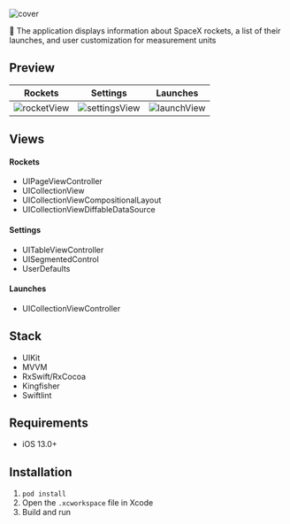![cover](https://github.com/bbetsey/SpaceXApp/assets/70851552/bf8c08e7-49cb-46a8-820f-fd9650b338bf)

📱 The application displays information about SpaceX rockets, a list of their launches, and user customization for measurement units

## Preview
| Rockets | Settings | Launches |
:---:|:---:|:---:
![rocketView](https://github.com/bbetsey/SpaceXApp/assets/70851552/075d85bc-6271-4774-a61a-f2a05cddf017) | ![settingsView](https://github.com/bbetsey/SpaceXApp/assets/70851552/5ae88a38-9821-440c-bfe9-c692afd10b2a) | ![launchView](https://github.com/bbetsey/SpaceXApp/assets/70851552/0355b3ef-d18c-4036-bc44-7c257d923ed3)

## Views

#### Rockets
* UIPageViewController
* UICollectionView
* UICollectionViewCompositionalLayout
* UICollectionViewDiffableDataSource

#### Settings
* UITableViewController
* UISegmentedControl
* UserDefaults

#### Launches
* UICollectionViewController

## Stack
* UIKit
* MVVM
* RxSwift/RxCocoa
* Kingfisher
* Swiftlint

## Requirements
* iOS 13.0+

## Installation
1. `pod install`
2. Open the `.xcworkspace` file in Xcode
3. Build and run
